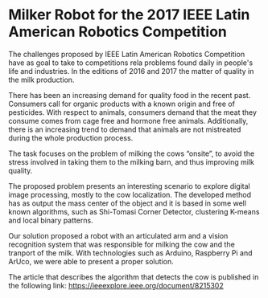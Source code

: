 # Milker Robot for the 2017 IEEE Latin American Robotics Competition 

The challenges proposed by IEEE Latin American Robotics Competition have as goal to take to competitions rela problems found daily in people's life and industries. In the editions of 2016 and 2017 the matter of quality in the milk production.

There has been an increasing demand for quality food in the recent past. Consumers call for organic products with a known origin and free of pesticides. With respect to animals, consumers demand that the meat they consume comes from cage free and hormone free animals. Additionally, there is an increasing trend to demand that animals are not mistreated during the whole production process.

The task focuses on the problem of milking the cows “on­site”, to avoid the stress involved in taking them to the milking barn, and thus improving milk quality.

The proposed problem presents an interesting scenario to explore digital image processing, mostly to the cow localization. The developed method has as output the mass center of the object and it is based in some well known algorithms, such as Shi-Tomasi Corner Detector, clustering K-means and local binary patterns.

Our solution proposed a robot with an articulated arm and a vision recognition system that was responsible for milking the cow and the tranport of the milk. With technologies such as Arduino, Raspberry Pi and ArUco, we were able to present a proper solution.

The article that describes the algorithm that detects the cow is published in the following link: https://ieeexplore.ieee.org/document/8215302
